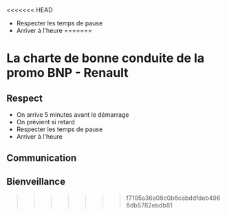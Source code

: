 <<<<<<< HEAD
- Respecter les temps de pause
- Arriver à l'heure
=======
# La charte de bonne conduite de la promo BNP - Renault

## Respect

- On arrive 5 minutes avant le démarrage
- On prévient si retard
- Respecter les temps de pause
- Arriver à l'heure

## Communication



## Bienveillance

>>>>>>> f7195a36a08c0b6cabddfdeb4968db5782ebdb81
